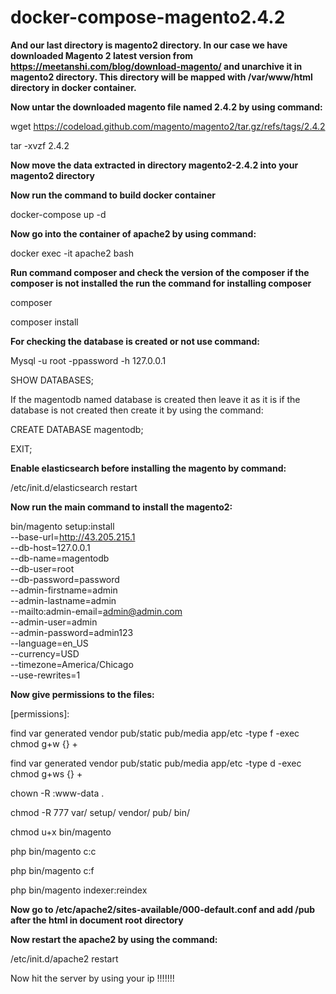 # docker-compose-magento2.4.2

**And our last directory is magento2 directory. In our case we have downloaded Magento 2 latest version from https://meetanshi.com/blog/download-magento/ and unarchive it in magento2 directory. This directory will be mapped with /var/www/html directory in docker container.**

**Now untar the downloaded magento file named 2.4.2 by using command:**

wget https://codeload.github.com/magento/magento2/tar.gz/refs/tags/2.4.2

tar -xvzf 2.4.2

**Now move the data extracted in directory magento2-2.4.2 into your magento2 directory**

**Now run the command to build docker container**

docker-compose up -d 

**Now go into the container of apache2 by using command:**

docker exec -it apache2 bash

**Run command composer and check the version of the composer if the composer is not installed the run the command for installing composer**

composer

composer install

**For checking the database is created or not use command:**

Mysql -u root -ppassword -h 127.0.0.1

SHOW DATABASES;

If the magentodb named database is created then leave it as it is if the database is not created then create it by using the command:

CREATE DATABASE 	magentodb;

EXIT;

**Enable elasticsearch before installing the magento by command:**

/etc/init.d/elasticsearch restart

**Now run the main command to install the magento2:**

bin/magento setup:install \
--base-url=http://43.205.215.1 \
--db-host=127.0.0.1 \
--db-name=magentodb \
--db-user=root \
--db-password=password \
--admin-firstname=admin \
--admin-lastname=admin \
--mailto:admin-email=admin@admin.com \
--admin-user=admin \
--admin-password=admin123 \
--language=en_US \
--currency=USD \
--timezone=America/Chicago \
--use-rewrites=1


**Now give permissions to the files:**

[permissions]:

find var generated vendor pub/static pub/media app/etc -type f -exec chmod g+w {} +

find var generated vendor pub/static pub/media app/etc -type d -exec chmod g+ws {} +

chown -R :www-data .

chmod -R 777 var/ setup/ vendor/ pub/ bin/

chmod u+x bin/magento

php bin/magento c:c

php bin/magento c:f

php bin/magento indexer:reindex

**Now go to /etc/apache2/sites-available/000-default.conf and add /pub after the html in document root directory** 

**Now restart the apache2 by using the command:**

/etc/init.d/apache2 restart

Now hit the server by using your ip !!!!!!!
